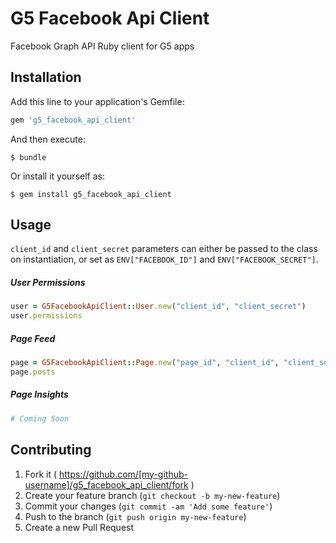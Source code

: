 # G5 Facebook Api Client

Facebook Graph API Ruby client for G5 apps

## Installation

Add this line to your application's Gemfile:

```ruby
gem 'g5_facebook_api_client'
```

And then execute:

    $ bundle

Or install it yourself as:

    $ gem install g5_facebook_api_client


## Usage

```client_id``` and ```client_secret``` parameters can either be passed to
the class on instantiation, or set as ```ENV["FACEBOOK_ID"]``` and ```ENV["FACEBOOK_SECRET"]```.

##### User Permissions


```ruby
user = G5FacebookApiClient::User.new("client_id", "client_secret")
user.permissions
```

##### Page Feed


```ruby
page = G5FacebookApiClient::Page.new("page_id", "client_id", "client_secret")
page.posts
```

##### Page Insights


```ruby
# Coming Soon
```


## Contributing

1. Fork it ( https://github.com/[my-github-username]/g5_facebook_api_client/fork )
2. Create your feature branch (`git checkout -b my-new-feature`)
3. Commit your changes (`git commit -am 'Add some feature'`)
4. Push to the branch (`git push origin my-new-feature`)
5. Create a new Pull Request
